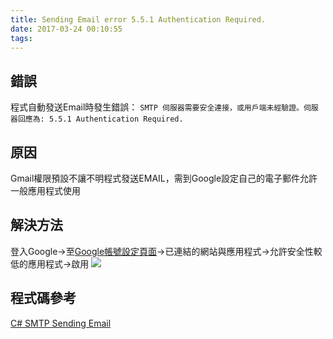 ```yaml
---
title: Sending Email error 5.5.1 Authentication Required.
date: 2017-03-24 00:10:55
tags:
---
```


## 錯誤
程式自動發送Email時發生錯誤：
`SMTP 伺服器需要安全連接，或用戶端未經驗證。伺服器回應為: 5.5.1 Authentication Required.`
<!-- more -->

## 原因
Gmail權限預設不讓不明程式發送EMAIL，需到Google設定自己的電子郵件允許一般應用程式使用

## 解決方法
登入Google→至[Google帳號設定頁面](https://myaccount.google.com/security)→已連結的網站與應用程式->允許安全性較低的應用程式→啟用
![](setting-location.jpg)

## 程式碼參考
[C# SMTP Sending Email](/2014/11/02/CSharp-SMTP-Email/)